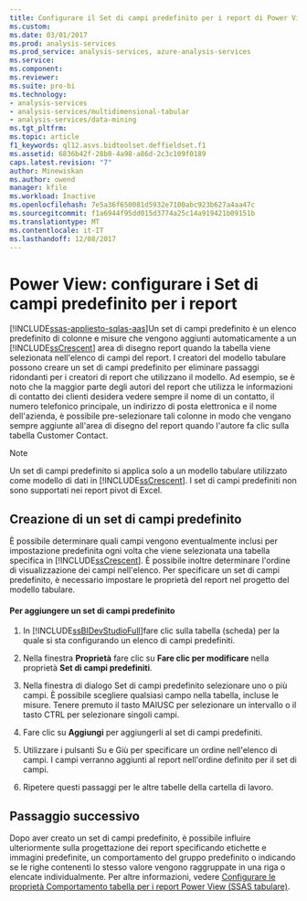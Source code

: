```yaml
---
title: Configurare il Set di campi predefinito per i report di Power View (SSAS tabulare) | Documenti Microsoft
ms.custom: 
ms.date: 03/01/2017
ms.prod: analysis-services
ms.prod_service: analysis-services, azure-analysis-services
ms.service: 
ms.component: 
ms.reviewer: 
ms.suite: pro-bi
ms.technology:
- analysis-services
- analysis-services/multidimensional-tabular
- analysis-services/data-mining
ms.tgt_pltfrm: 
ms.topic: article
f1_keywords: ql12.asvs.bidtoolset.deffieldset.f1
ms.assetid: 6836b42f-28b8-4a98-a86d-2c3c109f0189
caps.latest.revision: "7"
author: Minewiskan
ms.author: owend
manager: kfile
ms.workload: Inactive
ms.openlocfilehash: 7e5a36f650081d5932e7100abc923b627a4aa47c
ms.sourcegitcommit: f1a6944f95dd015d3774a25c14a919421b09151b
ms.translationtype: MT
ms.contentlocale: it-IT
ms.lasthandoff: 12/08/2017
---
```

# <a name="power-view---configure-default-field-set-for-reports"></a>Power View: configurare i Set di campi predefinito per i report
[!INCLUDE[ssas-appliesto-sqlas-aas](../../includes/ssas-appliesto-sqlas-aas.md)]Un set di campi predefinito è un elenco predefinito di colonne e misure che vengono aggiunti automaticamente a un [!INCLUDE[ssCrescent](../../includes/sscrescent-md.md)] area di disegno report quando la tabella viene selezionata nell'elenco di campi del report. I creatori del modello tabulare possono creare un set di campi predefinito per eliminare passaggi ridondanti per i creatori di report che utilizzano il modello. Ad esempio, se è noto che la maggior parte degli autori del report che utilizza le informazioni di contatto dei clienti desidera vedere sempre il nome di un contatto, il numero telefonico principale, un indirizzo di posta elettronica e il nome dell'azienda, è possibile pre-selezionare tali colonne in modo che vengano sempre aggiunte all'area di disegno del report quando l'autore fa clic sulla tabella Customer Contact.  
  
> [!NOTE]  
>  Un set di campi predefinito si applica solo a un modello tabulare utilizzato come modello di dati in [!INCLUDE[ssCrescent](../../includes/sscrescent-md.md)]. I set di campi predefiniti non sono supportati nei report pivot di Excel.  
  
## <a name="creating-a-default-field-set"></a>Creazione di un set di campi predefinito  
 È possibile determinare quali campi vengono eventualmente inclusi per impostazione predefinita ogni volta che viene selezionata una tabella specifica in [!INCLUDE[ssCrescent](../../includes/sscrescent-md.md)]. È possibile inoltre determinare l'ordine di visualizzazione dei campi nell'elenco. Per specificare un set di campi predefinito, è necessario impostare le proprietà del report nel progetto del modello tabulare.  
  
#### <a name="to-add-a-default-field-set"></a>Per aggiungere un set di campi predefinito  
  
1.  In [!INCLUDE[ssBIDevStudioFull](../../includes/ssbidevstudiofull-md.md)]fare clic sulla tabella (scheda) per la quale si sta configurando un elenco di campi predefiniti.  
  
2.  Nella finestra **Proprietà** fare clic su **Fare clic per modificare** nella proprietà **Set di campi predefiniti**.  
  
3.  Nella finestra di dialogo Set di campi predefinito selezionare uno o più campi. È possibile scegliere qualsiasi campo nella tabella, incluse le misure. Tenere premuto il tasto MAIUSC per selezionare un intervallo o il tasto CTRL per selezionare singoli campi.  
  
4.  Fare clic su **Aggiungi** per aggiungerli al set di campi predefiniti.  
  
5.  Utilizzare i pulsanti Su e Giù per specificare un ordine nell'elenco di campi. I campi verranno aggiunti al report nell'ordine definito per il set di campi.  
  
6.  Ripetere questi passaggi per le altre tabelle della cartella di lavoro.  
  
## <a name="next-step"></a>Passaggio successivo  
 Dopo aver creato un set di campi predefinito, è possibile influire ulteriormente sulla progettazione dei report specificando etichette e immagini predefinite, un comportamento del gruppo predefinito o indicando se le righe contenenti lo stesso valore vengono raggruppate in una riga o elencate individualmente. Per altre informazioni, vedere [Configurare le proprietà Comportamento tabella per i report Power View &#40;SSAS tabulare&#41;](../../analysis-services/tabular-models/power-view-configure-table-behavior-properties-for-reports.md).  
  
  
